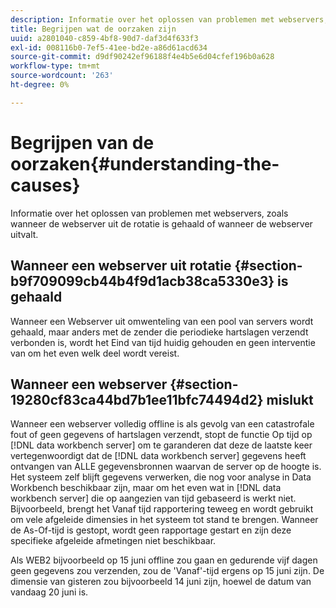 ```yaml
---
description: Informatie over het oplossen van problemen met webservers, zoals wanneer de webserver uit de rotatie is gehaald of wanneer de webserver uitvalt.
title: Begrijpen wat de oorzaken zijn
uuid: a2801040-c859-4bf8-90d7-daf3d4f633f3
exl-id: 008116b0-7ef5-41ee-bd2e-a86d61acd634
source-git-commit: d9df90242ef96188f4e4b5e6d04cfef196b0a628
workflow-type: tm+mt
source-wordcount: '263'
ht-degree: 0%

---
```


# Begrijpen van de oorzaken{#understanding-the-causes}

Informatie over het oplossen van problemen met webservers, zoals wanneer de webserver uit de rotatie is gehaald of wanneer de webserver uitvalt.

## Wanneer een webserver uit rotatie {#section-b9f709099cb44b4f9d1acb38ca5330e3} is gehaald

Wanneer een Webserver uit omwenteling van een pool van servers wordt gehaald, maar anders met de zender die periodieke hartslagen verzendt verbonden is, wordt het Eind van tijd huidig gehouden en geen interventie van om het even welk deel wordt vereist.

## Wanneer een webserver {#section-19280cf83ca44bd7b1ee11bfc74494d2} mislukt

Wanneer een webserver volledig offline is als gevolg van een catastrofale fout of geen gegevens of hartslagen verzendt, stopt de functie Op tijd op [!DNL data workbench server] om te garanderen dat deze de laatste keer vertegenwoordigt dat de [!DNL data workbench server] gegevens heeft ontvangen van ALLE gegevensbronnen waarvan de server op de hoogte is. Het systeem zelf blijft gegevens verwerken, die nog voor analyse in Data Workbench beschikbaar zijn, maar om het even wat in [!DNL data workbench server] die op aangezien van tijd gebaseerd is werkt niet. Bijvoorbeeld, brengt het Vanaf tijd rapportering teweeg en wordt gebruikt om vele afgeleide dimensies in het systeem tot stand te brengen. Wanneer de As-Of-tijd is gestopt, wordt geen rapportage gestart en zijn deze specifieke afgeleide afmetingen niet beschikbaar.

Als WEB2 bijvoorbeeld op 15 juni offline zou gaan en gedurende vijf dagen geen gegevens zou verzenden, zou de &#39;Vanaf&#39;-tijd ergens op 15 juni zijn. De dimensie van gisteren zou bijvoorbeeld 14 juni zijn, hoewel de datum van vandaag 20 juni is.
